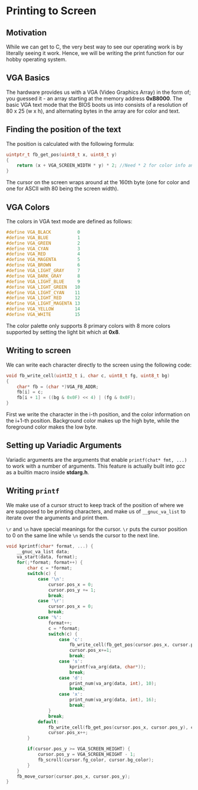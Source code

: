 # Printing to Screen
## Motivation

While we can get to C, the very best way to see our operating work is by literally seeing it work. Hence, we will be writing the print function for our hobby operating system.

## VGA Basics

The hardware provides us with a VGA (Video Graphics Array) in the form of; you guessed it - an array starting at the memory address **0xB8000**. The basic VGA text mode that the BIOS boots us into consists of a resolution of 80 x 25 (w x h), and alternating bytes in the array are for color and text.

## Finding the position of the text

The position is calculated with the following formula:

```c
uintptr_t fb_get_pos(uint8_t x, uint8_t y)
{
    return (x + VGA_SCREEN_WIDTH * y) * 2; //Need * 2 for color info and character
}
```

The cursor on the screen wraps around at the 160th byte (one for color and one for ASCII with 80 being the screen width).

## VGA Colors

The colors in VGA text mode are defined as follows:

```c
#define VGA_BLACK          0
#define VGA_BLUE           1
#define VGA_GREEN          2
#define VGA_CYAN           3
#define VGA_RED            4
#define VGA_MAGENTA        5
#define VGA_BROWN          6
#define VGA_LIGHT_GRAY     7
#define VGA_DARK_GRAY      8
#define VGA_LIGHT_BLUE     9
#define VGA_LIGHT_GREEN   10
#define VGA_LIGHT_CYAN    11
#define VGA_LIGHT_RED     12
#define VGA_LIGHT_MAGENTA 13
#define VGA_YELLOW        14
#define VGA_WHITE         15
```

The color palette only supports 8 primary colors with 8 more colors supported by setting the light bit which at **0x8**.

## Writing to screen

We can write each character directly to the screen using the following code:
```c
void fb_write_cell(uint32_t i, char c, uint8_t fg, uint8_t bg)
{
    char* fb = (char *)VGA_FB_ADDR;
    fb[i] = c;
    fb[i + 1] = ((bg & 0x0F) << 4) | (fg & 0x0F);
}
```

First we write the character in the i-th position, and the color information on the i+1-th position. Background color makes up the high byte, while the foreground color makes the low byte.

## Setting up Variadic Arguments

Variadic arguments are the arguments that enable `printf(chat* fmt, ...)` to work with a number of arguments. This feature is actually built into _gcc_ as a builtin macro inside **stdarg.h**.

## Writing `printf`

We make use of a cursor struct to keep track of the position of where we are supposed to be printing characters, and make us of  `__gnuc_va_list`  to iterate over the arguments and print them.

`\r` and `\n` have special meanings for the cursor. `\r` puts the cursor position to 0 on the same line while `\n` sends the cursor to the next line.

```c
void kprintf(char* format, ...) {
    __gnuc_va_list data;
    va_start(data, format);
    for(;*format; format++) {
        char c = *format;
        switch(c) {
            case '\n':
                cursor.pos_x = 0;
                cursor.pos_y += 1;
                break;
            case '\r':
                cursor.pos_x = 0;
                break;
            case '%':
                format++;
                c = *format;
                switch(c) {
                    case 'c':
                        fb_write_cell(fb_get_pos(cursor.pos_x, cursor.pos_y), (char) va_arg(data, int), cursor.fg_color, cursor.bg_color);
                        cursor.pos_x+=1;
                        break;
                    case 's':
                        kprintf(va_arg(data, char*));
                        break;
                    case 'd':
                        print_num(va_arg(data, int), 10);
                        break;
                    case 'x':
                        print_num(va_arg(data, int), 16);
                        break;
                }
                break;
            default:
                fb_write_cell(fb_get_pos(cursor.pos_x, cursor.pos_y), c, cursor.fg_color, cursor.bg_color);
                cursor.pos_x++;
        }

        if(cursor.pos_y >= VGA_SCREEN_HEIGHT) {
            cursor.pos_y = VGA_SCREEN_HEIGHT - 1;
            fb_scroll(cursor.fg_color, cursor.bg_color);
        }
    }
    fb_move_cursor(cursor.pos_x, cursor.pos_y);
}
```
